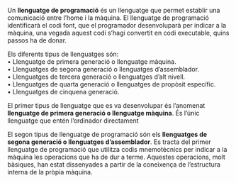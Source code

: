 Un **llenguatge de programació** és un llenguatge que permet establir una
comunicació entre l’home i la màquina. El llenguatge de programació
identificarà el codi font, que el programador desenvoluparà per indicar a la
màquina, una vegada aquest codi s’hagi convertit en codi executable, quins
passos ha de donar.

Els diferents tipus de llenguatges són:  
• Llenguatge de primera generació o llenguatge màquina.  
• Llenguatges de segona generació o llenguatges d’assemblador.  
• Llenguatges de tercera generació o llenguatges d’alt nivell.  
• Llenguatges de quarta generació o llenguatges de propòsit específic.  
• Llenguatges de cinquena generació.  

El primer tipus de llenguatge que es va desenvolupar és l’anomenat
**llenguatge de primera generació o llenguatge màquina**. És l’únic
llenguatge que entén l’ordinador directament

El segon tipus de llenguatge de programació són els **llenguatges de segona
generació o llenguatges d’assemblador**. Es tracta del primer llenguatge de
programació que utilitza codis mnemotècnics per indicar a la màquina les
operacions que ha de dur a terme. Aquestes operacions, molt bàsiques, han
estat dissenyades a partir de la coneixença de l’estructura interna de la pròpia
màquina.
